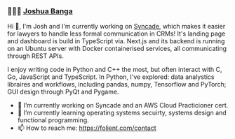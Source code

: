 ### 👨🏻‍💻 [Joshua Banga](https://folient.com/)

Hi 👋, 
I'm Josh and I'm currently working on [Syncade](https://syncade.co.uk), which makes it easier for lawyers to handle less formal communication in CRMs! It's landing page and dashboard is build in TypeScript via. Next.js and its backend is running on an Ubuntu server with Docker containerised services, all communicating through REST APIs.

I enjoy writing code in Python and C++ the most, but often interact with C, Go, JavaScript and TypeScript. In Python, I've explored: data analystics libraires and workflows, including pandas, numpy, Tensorflow and PyTorch; GUI design through PyQt and Pygame.

- 🔭 I’m currently working on Syncade and an AWS Cloud Practicioner cert. 
- 🌱 I’m currently learning operating systems secuirty, systems design and functional programming.
- 📫 How to reach me: https://folient.com/contact
